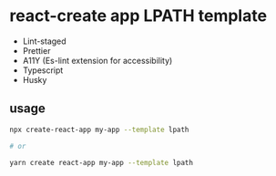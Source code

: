 # react-create app LPATH template

- Lint-staged
- Prettier
- A11Y (Es-lint extension for accessibility)
- Typescript
- Husky

## usage


```sh
npx create-react-app my-app --template lpath

# or

yarn create react-app my-app --template lpath
```